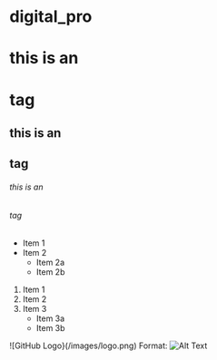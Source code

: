 # digital_pro
# this is an <h1> tag
## this is an <h2> tag
###### this is an <h6> tag
* Item 1
* Item 2
  * Item 2a
  * Item 2b
1. Item 1
2. Item 2
3. Item 3
   * Item 3a
   * Item 3b
  
![GitHub Logo}(/images/logo.png)
Format: ![Alt Text](https://image.shutterstock.com/image-photo/mountains-under-mist-morning-amazing-260nw-1725825019.jpg)
 
 
